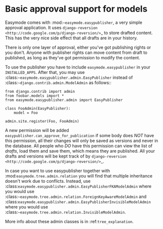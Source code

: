 Basic approval support for models
=================================

Easymode comes with :mod:`~easymode.easypublisher`, a very simple approval 
application. It uses
`django-reversion <http://code.google.com/p/django-reversion/>`_ to store drafted
content. This has the very nice side effect that all drafts are in your history.

There is only one layer of approval, either you've got publishing rights or you
don't. Anyone with publisher rights can move content from draft to published, 
as long as they've got permission to modify the content. 

To use the publisher you have to include ``easymode.easypublisher`` in your
``INSTALLED_APPS``. After that, you may use 
:class:`~easymode.easypublisher.admin.EasyPublisher` instead of 
:class:`~django.contrib.admin.ModelAdmin` as follows::

    from django.contrib import admin
    from foobar.models import *
    from easymode.easypublisher.admin import EasyPublisher
    
    class FooAdmin(EasyPublisher):
        model = Foo
    
    admin.site.register(Foo, FooAdmin)

A new permission will be added ``easypublisher.can_approve_for_publication`` if some
body does *NOT* have this permission, all their changes will only be saved as versions
and never in the database. All people who *DO* have this permission can view the list
of *drafts*, load them and save them, which means they are published. All your drafts and 
versions will be kept track of by 
`django-reversion <http://code.google.com/p/django-reversion/>`_.

In case you want to use easypublisher together with :mod:`easymode.tree.admin.relation`
you will find that multiple inheritance doesn't work due to conflicts. Instead,
use :class:`easymode.easypublisher.admin.EasyPublisherFKAModelAdmin` where you would
use :class:`~easymode.tree.admin.relation.ForeignKeyAwareModelAdmin` and 
:class:`easymode.easypublisher.admin.EasyPublisherInvisibleModelAdmin` where you would
use :class:`~easymode.tree.admin.relation.InvisibleModelAdmin`. 

More info about these admin classes is in :ref:`tree_explanation`.